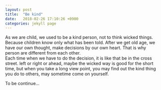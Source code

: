 ```yaml
---
layout: post
title:  "Be kind"
date:   2018-02-26 17:10:26 +0900
categories: jekyll page
---
```

As we are child, we used to be a kind person, not to think wicked things. Because children know only what has been told. After we get old age, we have our own thought, make decisions by our own heart. That is why person are different from each other.  
Each time when we have to do the decision, it is like that be in the cross street. left or right or ahead, maybe the wicked way is good for the short time, but when you take a long view point, you may find out the kind thing you do to others, may sometime come on yourself.  

To be continue...
